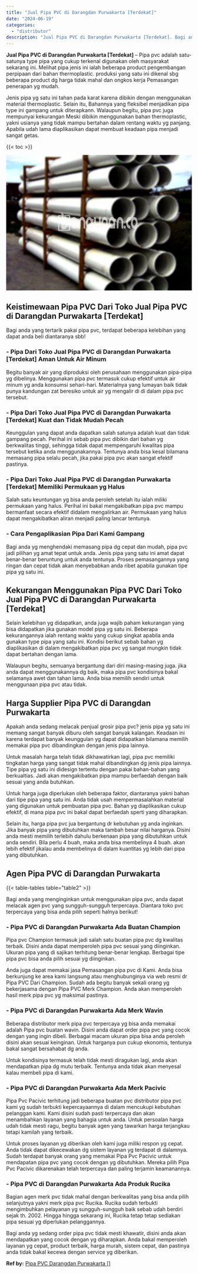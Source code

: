 ```yaml
---
title: "Jual Pipa PVC di Darangdan Purwakarta [Terdekat]"
date: "2024-06-19"
categories: 
  - "distributor"
description: "Jual Pipa PVC di Darangdan Purwakarta [Terdekat]. Bagi anda yg sedang order pipa pvc tidak mesti khawatir, disini anda akan mendapatkan yang cocok dengan yg..."
---
```


**Jual Pipa PVC di Darangdan Purwakarta \[Terdekat\]** – Pipa pvc adalah satu-satunya type pipa yang cukup terkenal digunakan oleh masyarakat sekarang ini. Melihat pipa jenis ini ialah beberapa product pengembangan perpipaan dari bahan thermoplastic. produksi yang satu ini dikenal sbg beberapa product dg harga tidak mahal dan ongkos kerja Pemasangan penerapan yg mudah.

Jenis pipa yg satu ini tahan pada karat karena dibikin dengan menggunakan material thermoplastic. Selain itu, Bahannya yang fleksibel menjadikan pipa type ini gampang untuk diterapkann. Walaupun begitu, pipa pvc juga mempunyai kekurangan Meski dibikin menggunakan bahan thermoplastic, yakni usianya yang tidak mampu bertahan dalam rentang waktu yg panjang. Apabila udah lama diaplikasikan dapat membuat keadaan pipa menjadi sangat getas.

{{< toc >}}

![Jual Pipa PVC di Darangdan Purwakarta [Terdekat]](/images/jaul-pipa-pvc-42.png)

## Keistimewaan Pipa PVC Dari Toko Jual Pipa PVC di Darangdan Purwakarta \[Terdekat\]

Bagi anda yang tertarik pakai pipa pvc, terdapat beberapa kelebihan yang dapat anda beli diantaranya sbb!

### \- Pipa Dari Toko Jual Pipa PVC di Darangdan Purwakarta \[Terdekat\] Aman Untuk Air Minum

Begitu banyak air yang diproduksi oleh perusahaan menggunakan pipa-pipa yg dibelinya. Menggunakan pipa pvc termasuk cukup efektif untuk air minum yg anda konsumsi sehari-hari. Materialnya yang lumayan baik tidak punya kandungan zat beresiko untuk air yg mengalir di di dalam pipa pvc tersebut.

### \- Pipa Dari Toko Jual Pipa PVC di Darangdan Purwakarta \[Terdekat\] Kuat dan Tidak Mudah Pecah

Keunggulan yang dapat anda dapatkan salah satunya adalah kuat dan tidak gampang pecah. Perihal ini sebab pipa pvc dibikin dari bahan yg berkwalitas tinggi, sehingga tidak dapat mempengaruhi kwalitas pipa tersebut ketika anda menggunakannya. Tentunya anda bisa kesal bilamana memasang pipa selalu pecah, jika pakai pipa pvc akan sangat efektif pastinya.

### \- Pipa Dari Toko Jual Pipa PVC di Darangdan Purwakarta \[Terdekat\] Memiliki Permukaan yg Halus

Salah satu keuntungan yg bisa anda peroleh setelah itu ialah miliki permukaan yang halus. Perihal ini bakal mengakibatkan pipa pvc mampu bermanfaat secara efektif didalam mengalirkan air. Permukaan yang halus dapat mengakibatkan aliran menjadi paling lancar tentunya.

### \- Cara Pengaplikasian Pipa Dari Kami Gampang

Bagi anda yg menghendaki memasang pipa dg cepat dan mudah, pipa pvc jadi pilihan yg amat tepat untuk anda. Jenis pipa yang satu ini amat dapat benar-benar beruntung untuk anda tentunya. Proses pemasangannya yang ringan dan cepat tidak akan menyebabkan anda ribet apabila gunakan tipe pipa yg satu ini.

## Kekurangan Menggunakan Pipa PVC Dari Toko Jual Pipa PVC di Darangdan Purwakarta \[Terdekat\]

Selain kelebihan yg didapatkan, anda juga wajib paham kekurangan yang bisa didapatkan jika gunakan model pipa yg satu ini. Beberapa kekurangannya ialah rentang waktu yang cukup singkat apabila anda gunakan type pipa yang satu ini. Kondisi berikut sebab bahan yg diaplikasikan di dalam mengakibatkan pipa pvc yg sangat mungkin tidak dapat bertahan dengan lama.

Walaupun begitu, semuanya bergantung dari diri masing-masing juga. jika anda dapat menggunakannya dg baik, maka pipa pvc kondisinya bakal selamanya awet dan tahan lama. Anda bisa memilih sendiri untuk menggunaan pipa pvc atau tidak.

## Harga Supplier Pipa PVC di Darangdan Purwakarta

Apakah anda sedang melacak penjual grosir pipa pvc? jenis pipa yg satu ini memang sangat banyak diburu oleh sangat banyak kalangan. Keadaan ini karena terdapat banyak keunggulan yg dapat didapatkan bilamana memilih memakai pipa pvc dibandingkan dengan jenis pipa lainnya.

Untuk masalah harga telah tidak dikhawatirkan lagi, pipa pvc memiliki tingkatan harga yang sangat tidak mahal dibandingkan dg jenis pipa lainnya. Tipe pipa yg satu ini didesign tertentu dengan pakai bahan-bahan yang berkualtias. Jadi akan mengakibatkan pipa mampu berfaedah dengan baik sesuai yang anda butuhkan.

Untuk harga juga diperlukan oleh beberapa faktor, diantaranya yakni bahan dari tipe pipa yang satu ini. Anda tidak usah mempermasalahkan material yang digunakan untuk pembuatan pipa pvc. Bahan yg diaplikasikan cukup efektif, di mana pipa pvc ini bakal dapat berfaedah sperti yang diharapkan.

Selain itu, harga pipa pvc jua bergantung dr kebutuhan yg anda inginkan. Jika banyak pipa yang dibutuhkan maka tambah besar nilai harganya. Disini anda mesti memilih terlebih dahulu berkenaan pipa yang dibutuhkan untuk anda sendiri. Bila perlu 4 buah, maka anda bisa membelinya 4 buah. akan lebih efektif jikalau anda membelinya di dalam kuantitas yg lebih dari pipa yang dibutuhkan.

## Agen Pipa PVC di Darangdan Purwakarta

{{< table-tables table="table2" >}}

Bagi anda yang menginginkan untuk menggunakan pipa pvc, anda dapat melacak agen pvc yang sungguh-sungguh terpercaya. Diantara toko pvc terpercaya yang bisa anda pilih seperti halnya berikut!

### \- Pipa PVC di Darangdan Purwakarta Ada Buatan Champion

Pipa pvc Champion termasuk jadi salah satu buatan pipa pvc dg kwalitas terbaik. Disini anda dapat memperoleh pipa pvc sesuai yang diinginkan. Ukuran pipa yang di sajikan terhitung benar-benar lengkap. Berbagai tipe pipa pvc bisa anda pilih sesuai yg diinginkan.

Anda juga dapat memakai jasa Pemasangan pipa pvc di Kami. Anda bisa berkunjung ke area kami langsung atau menghubunginya via web resmi dr Pipa PVC Dari Champion. Sudah ada begitu banyak sekali orang yg bekerjasama dengan Pipa PVC Merk Champion. Anda akan memperoleh hasil merk pipa pvc yg maksimal pastinya.

### \- Pipa PVC di Darangdan Purwakarta Ada Merk Wavin

Beberapa distributor merk pipa pvc terpercaya yg bisa anda memakai adalah Pipa pvc buatan wavin. Disini anda dapat order pipa pvc yang cocok dengan yang ingin dibeli. Berbagai macam ukuran pipa bisa anda peroleh disini akan sesuai keinginan. Untuk harganya pun cukup ekonomis, tentunya bakal sangat bersahabat dg anda.

Untuk kondisinya termasuk telah tidak mesti diragukan lagi, anda akan mendapatkan pipa dg mutu terbaik. Tentunya anda tidak akan menyesal kalau membeli pipa di kami.

### \- Pipa PVC di Darangdan Purwakarta Ada Merk Pacivic

Pipa Pvc Pacivic terhitung jadi beberapa buatan pvc distributor pipa pvc kami yg sudah terbukti kepercayaannya di dalam mencukupi kebutuhan pelanggan kami. Kami disini sudah pasti terpercaya dan akan menambahkan layanan yang bahagia untuk anda. Untuk persoalan harga udah tidak mesti ragu, begitu banyak agen yang tawarkan harga terjangkau tetapi kamilah yang terbaik.

Untuk proses layanan yg diberikan oleh kami juga miliki respon yg cepat. Anda tidak dapat dikecewakan dg sistem layanan yg terdapat di dalamnya. Sudah terdapat banyak orang yang memakai Pipa Pvc Pacivic untuk mendapatan pipa pvc yang cocok dengan yg dibutuhkan. Mereka pilih Pipa Pvc Pacivic dikarenakan telah terpercaya dan paling terjamin keamanannya.

### \- Pipa PVC di Darangdan Purwakarta Ada Produk Rucika

Bagian agen merk pvc tidak mahal dengan berkwalitas yang bisa anda pilih selanjutnya yakni merk pipa pvc Rucika. Rucika sudah terbukti mengimbuhkan pelayanan yg sungguh-sungguh baik sebab udah berdiri sejak th. 2002. Hingga hingga sekarang ini, Rucika tetap tetap sediakan pipa sesuai yg diperlukan pelanggannya.

Bagi anda yg sedang order pipa pvc tidak mesti khawatir, disini anda akan mendapatkan yang cocok dengan yg diharapkan. Anda bakal memperoleh layanan yg cepat, product terbaik, harga murah, sistem cepat, dan pastinya anda tidak bakal kecewa dengan service yg diberikan.

**Ref by:** [Pipa PVC Darangdan Purwakarta []](https://id.wikipedia.org/wiki/Pipa)
